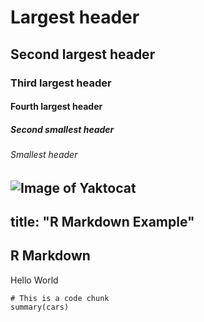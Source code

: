 # Largest header
## Second largest header
### Third largest header
#### Fourth largest header
##### Second smallest header
###### Smallest header

![Image of Yaktocat](https://octodex.github.com/images/yaktocat.png)
---
title: "R Markdown Example"
---

## R Markdown

Hello World

```{r}
# This is a code chunk
summary(cars)
```
